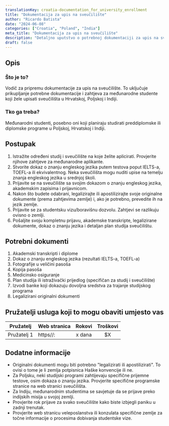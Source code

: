 ```yaml
---
translationKey: croatia-documentation_for_university_enrollment
title: "Dokumentacija za upis na sveučilište"
author: "Ricardo Batista"
date: "2024-06-08"
categories: ["Croatia", "Poland", "India"]
meta_title: "Dokumentacija za upis na sveučilište"
description: "Detaljno uputstvo o potrebnoj dokumentaciji za upis na sveučilišta u inozemstvu"
draft: false
---
```


## Opis
### Što je to?
Vodič za pripremu dokumentacije za upis na sveučilište. To uključuje prikupljanje potrebne dokumentacije i zahtjeva za međunarodne studente koji žele upisati sveučilišta u Hrvatskoj, Poljskoj i Indiji.

### Tko ga treba?
Međunarodni studenti, posebno oni koji planiraju studirati preddiplomske ili diplomske programe u Poljskoj, Hrvatskoj i Indiji.

## Postupak
1. Istražite određeni studij i sveučilište na koje želite aplicirati. Provjerite njihove zahtjeve za međunarodne aplikante.
2. Stvorite dokaz o znanju engleskog jezika putem testova poput IELTS-a, TOEFL-a ili ekvivalentnog. Neka sveučilišta mogu nuditi upise na temelju znanja engleskog jezika u srednjoj školi.
3. Prijavite se na sveučilište sa svojim dokazom o znanju engleskog jezika, akademskim zapisima i prijavnicom.
4. Nakon što budete odabrani, legalizirajte ili apostilizirajte svoje originalne dokumente (prema zahtjevima zemlje) i, ako je potrebno, prevedite ih na jezik zemlje.
5. Prijavite se za studentsku vizu/boravišnu dozvolu. Zahtjevi se razlikuju ovisno o zemlji.
6. Pošaljite svoju kompletnu prijavu, akademske transkripte, legalizirane dokumente, dokaz o znanju jezika i detaljan plan studija sveučilištu.

## Potrebni dokumenti
1. Akademski transkripti i diplome
2. Dokaz o znanju engleskog jezika (rezultati IELTS-a, TOEFL-a)
3. Fotografije u veličini pasoša
4. Kopija pasoša
5. Medicinsko osiguranje
6. Plan studija ili istraživački prijedlog (specifičan za studij i sveučilište)
7. Izvodi banke koji dokazuju dovoljna sredstva za trajanje studijskog programa
8. Legalizirani originalni dokumenti

## Pružatelji usluga koji to mogu obaviti umjesto vas

| Pružatelj      |     Web stranica     |     Rokovi    |       Troškovi      |
| --------------- | --------------- |  :-------------: | :-------------: |
| Pružatelj 1      |  https//:       |      x dana      |        $X       |

## Dodatne informacije
- Originalni dokumenti mogu biti potrebno "legalizirati ili apostilizirati". To ovisi o tome je li zemlja potpisnica Haške konvencije ili ne.
- Za Poljsku, neki studijski programi zahtijevaju specifične prijemne testove, osim dokaza o znanju jezika. Provjerite specifične programske stranice na web stranici sveučilišta.
- Za Indiju, međunarodnim studentima se savjetuje da se prijave preko indijskih misija u svojoj zemlji.
- Provjerite rok prijave za svako sveučilište kako biste izbjegli paniku u zadnji trenutak.
- Provjerite web stranicu veleposlanstva ili konzulata specifične zemlje za točne informacije o procesima dobivanja studentske vize.
